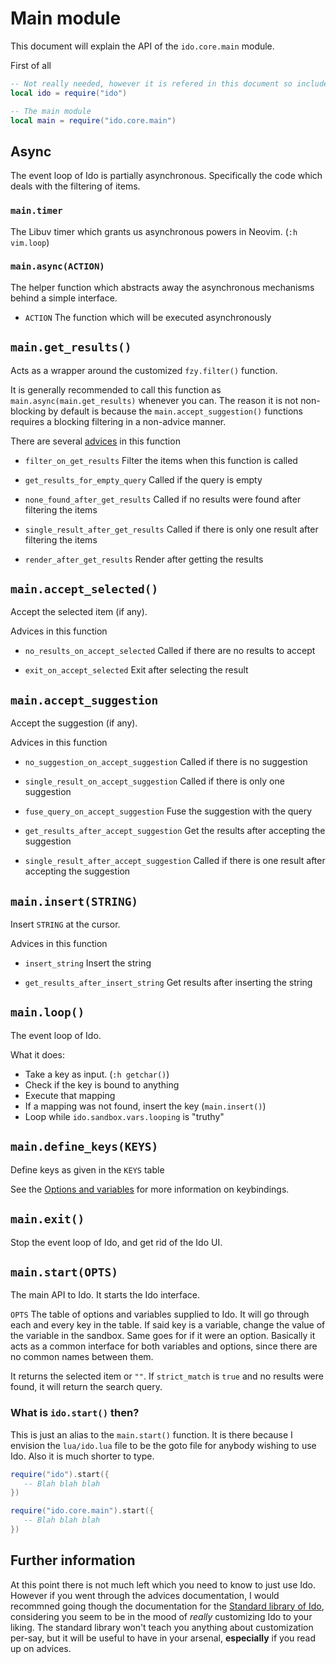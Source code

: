 # Main module
This document will explain the API of the `ido.core.main` module.

First of all
```lua
-- Not really needed, however it is refered in this document so include it
local ido = require("ido")

-- The main module
local main = require("ido.core.main")
```

## Async
The event loop of Ido is partially asynchronous. Specifically the code which deals with the filtering of items.

### `main.timer`
The Libuv timer which grants us asynchronous powers in Neovim. (`:h vim.loop`)

### `main.async(ACTION)`
The helper function which abstracts away the asynchronous mechanisms behind a simple interface.

- `ACTION` The function which will be executed asynchronously

## `main.get_results()`
Acts as a wrapper around the customized `fzy.filter()` function.

It is generally recommended to call this function as `main.async(main.get_results)` whenever you can. The reason it is not non-blocking by default is because the `main.accept_suggestion()` functions requires a blocking filtering in a non-advice manner.

There are several [advices](advices.md) in this function

- `filter_on_get_results` Filter the items when this function is called

- `get_results_for_empty_query` Called if the query is empty

- `none_found_after_get_results` Called if no results were found after filtering the items

- `single_result_after_get_results` Called if there is only one result after filtering the items

- `render_after_get_results` Render after getting the results

## `main.accept_selected()`
Accept the selected item (if any).

Advices in this function

- `no_results_on_accept_selected` Called if there are no results to accept

- `exit_on_accept_selected` Exit after selecting the result

## `main.accept_suggestion`
Accept the suggestion (if any).

Advices in this function

- `no_suggestion_on_accept_suggestion` Called if there is no suggestion

- `single_result_on_accept_suggestion` Called if there is only one suggestion

- `fuse_query_on_accept_suggestion` Fuse the suggestion with the query

- `get_results_after_accept_suggestion` Get the results after accepting the suggestion

- `single_result_after_accept_suggestion` Called if there is one result after accepting the suggestion

## `main.insert(STRING)`
Insert `STRING` at the cursor.

Advices in this function

- `insert_string` Insert the string

- `get_results_after_insert_string` Get results after inserting the string

## `main.loop()`
The event loop of Ido.

What it does:
- Take a key as input. (`:h getchar()`)
- Check if the key is bound to anything
- Execute that mapping
- If a mapping was not found, insert the key (`main.insert()`)
- Loop while `ido.sandbox.vars.looping` is "truthy"

## `main.define_keys(KEYS)`
Define keys as given in the `KEYS` table

See the [Options and variables](opts_vars.md) for more information on keybindings.

## `main.exit()`
Stop the event loop of Ido, and get rid of the Ido UI.

## `main.start(OPTS)`
The main API to Ido. It starts the Ido interface.

`OPTS` The table of options and variables supplied to Ido. It will go through each and every key in the table. If said key is a variable, change the value of the variable in the sandbox. Same goes for if it were an option. Basically it acts as a common interface for both variables and options, since there are no common names between them.

It returns the selected item or `""`. If `strict_match` is `true` and no results were found, it will return the search query.

### What is `ido.start()` then?
This is just an alias to the `main.start()` function. It is there because I envision the `lua/ido.lua` file to be the goto file for anybody wishing to use Ido. Also it is much shorter to type.

```lua
require("ido").start({
   -- Blah blah blah
})

require("ido.core.main").start({
   -- Blah blah blah
})
```

## Further information
At this point there is not much left which you need to know to just use Ido. However if you went through the advices documentation, I would recommned going though the documentation for the [Standard library of Ido](stdlib.md), considering you seem to be in the mood of *really* customizing Ido to your liking. The standard library won't teach you anything about customization per-say, but it will be useful to have in your arsenal, **especially** if you read up on advices.
